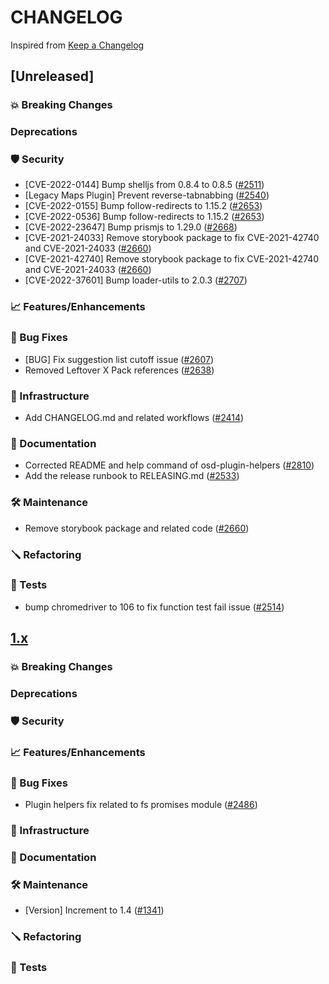 # CHANGELOG
Inspired from [Keep a Changelog](https://keepachangelog.com/en/1.0.0/)

## [Unreleased]
### 💥 Breaking Changes

### Deprecations

### 🛡 Security

* [CVE-2022-0144] Bump shelljs from 0.8.4 to 0.8.5 ([#2511](https://github.com/opensearch-project/OpenSearch-Dashboards/pull/2511))
* [Legacy Maps Plugin] Prevent reverse-tabnabbing ([#2540](https://github.com/opensearch-project/OpenSearch-Dashboards/pull/2540))
* [CVE-2022-0155] Bump follow-redirects to 1.15.2 ([#2653](https://github.com/opensearch-project/OpenSearch-Dashboards/pull/2653))
* [CVE-2022-0536] Bump follow-redirects to 1.15.2 ([#2653](https://github.com/opensearch-project/OpenSearch-Dashboards/pull/2653))
* [CVE-2022-23647] Bump prismjs to 1.29.0 ([#2668](https://github.com/opensearch-project/OpenSearch-Dashboards/pull/2668))
* [CVE-2021-24033] Remove storybook package to fix CVE-2021-42740 and CVE-2021-24033 ([#2660](https://github.com/opensearch-project/OpenSearch-Dashboards/pull/2660))
* [CVE-2021-42740] Remove storybook package to fix CVE-2021-42740 and CVE-2021-24033 ([#2660](https://github.com/opensearch-project/OpenSearch-Dashboards/pull/2660))
* [CVE-2022-37601] Bump loader-utils to 2.0.3 ([#2707](https://github.com/opensearch-project/OpenSearch-Dashboards/pull/2707))

### 📈 Features/Enhancements

### 🐛 Bug Fixes

* [BUG] Fix suggestion list cutoff issue ([#2607](https://github.com/opensearch-project/OpenSearch-Dashboards/pull/2607))
* Removed Leftover X Pack references ([#2638](https://github.com/opensearch-project/OpenSearch-Dashboards/pull/2638))

### 🚞 Infrastructure

* Add CHANGELOG.md and related workflows ([#2414](https://github.com/opensearch-project/OpenSearch-Dashboards/pull/2414))

### 📝 Documentation

* Corrected README and help command of osd-plugin-helpers ([#2810](https://github.com/opensearch-project/OpenSearch-Dashboards/pull/2810))
* Add the release runbook to RELEASING.md ([#2533](https://github.com/opensearch-project/OpenSearch-Dashboards/pull/2533))

### 🛠 Maintenance
* Remove storybook package and related code ([#2660](https://github.com/opensearch-project/OpenSearch-Dashboards/pull/2660))

### 🪛 Refactoring

### 🔩 Tests

* bump chromedriver to 106 to fix function test fail issue ([#2514](https://github.com/opensearch-project/OpenSearch-Dashboards/pull/2514))

## [1.x]
### 💥 Breaking Changes

### Deprecations

### 🛡 Security

### 📈 Features/Enhancements

### 🐛 Bug Fixes

* Plugin helpers fix related to fs promises module ([#2486](https://github.com/opensearch-project/OpenSearch-Dashboards/pull/2486))

### 🚞 Infrastructure

### 📝 Documentation

### 🛠 Maintenance

* [Version] Increment to 1.4 ([#1341](https://github.com/opensearch-project/OpenSearch-Dashboards/pull/1341))

### 🪛 Refactoring

### 🔩 Tests

[1.x]: https://github.com/opensearch-project/OpenSearch-Dashboards/compare/1.3.5...1.x
